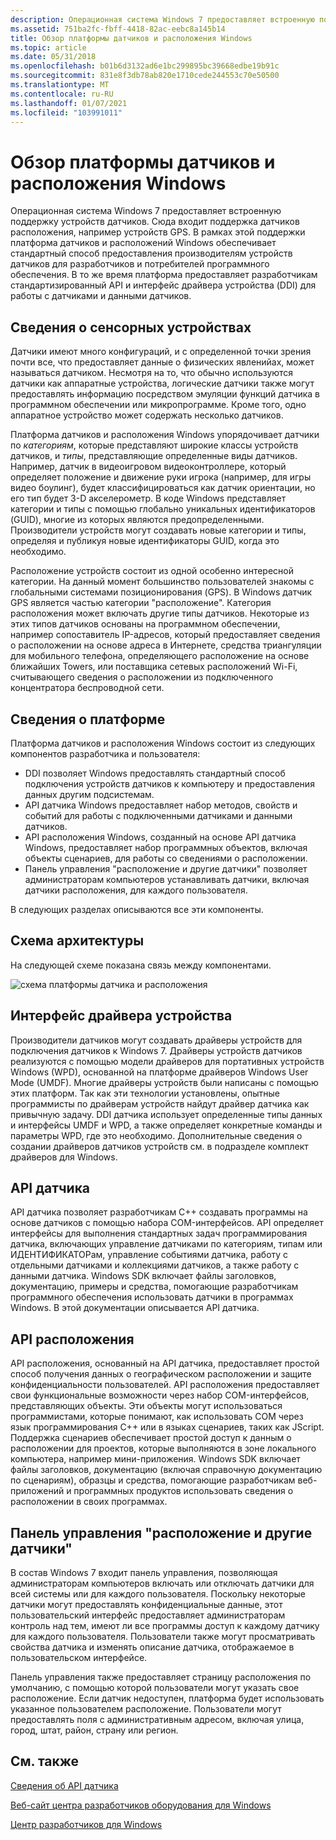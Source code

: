 ```yaml
---
description: Операционная система Windows 7 предоставляет встроенную поддержку устройств датчиков.
ms.assetid: 751ba2fc-fbff-4418-82ac-eebc8a145b14
title: Обзор платформы датчиков и расположения Windows
ms.topic: article
ms.date: 05/31/2018
ms.openlocfilehash: b01b6d3132ad6e1bc299895bc39668edbe19b91c
ms.sourcegitcommit: 831e8f3db78ab820e1710cede244553c70e50500
ms.translationtype: MT
ms.contentlocale: ru-RU
ms.lasthandoff: 01/07/2021
ms.locfileid: "103991011"
---
```

# <a name="overview-of-the-windows-sensor-and-location-platform"></a>Обзор платформы датчиков и расположения Windows

Операционная система Windows 7 предоставляет встроенную поддержку устройств датчиков. Сюда входит поддержка датчиков расположения, например устройств GPS. В рамках этой поддержки платформа датчиков и расположений Windows обеспечивает стандартный способ предоставления производителям устройств датчиков для разработчиков и потребителей программного обеспечения. В то же время платформа предоставляет разработчикам стандартизированный API и интерфейс драйвера устройства (DDI) для работы с датчиками и данными датчиков.

## <a name="about-sensor-devices"></a>Сведения о сенсорных устройствах

Датчики имеют много конфигураций, и с определенной точки зрения почти все, что предоставляет данные о физических явленийах, может называться датчиком. Несмотря на то, что обычно используются датчики как аппаратные устройства, логические датчики также могут предоставлять информацию посредством эмуляции функций датчика в программном обеспечении или микропрограмме. Кроме того, одно аппаратное устройство может содержать несколько датчиков.

Платформа датчиков и расположения Windows упорядочивает датчики по *категориям*, которые представляют широкие классы устройств датчиков, и *типы*, представляющие определенные виды датчиков. Например, датчик в видеоигровом видеоконтроллере, который определяет положение и движение руки игрока (например, для игры видео боулинг), будет классифицироваться как датчик ориентации, но его тип будет 3-D акселерометр. В коде Windows представляет категории и типы с помощью глобально уникальных идентификаторов (GUID), многие из которых являются предопределенными. Производители устройств могут создавать новые категории и типы, определяя и публикуя новые идентификаторы GUID, когда это необходимо.

Расположение устройств состоит из одной особенно интересной категории. На данный момент большинство пользователей знакомы с глобальными системами позиционирования (GPS). В Windows датчик GPS является частью категории "расположение". Категория расположения может включать другие типы датчиков. Некоторые из этих типов датчиков основаны на программном обеспечении, например сопоставитель IP-адресов, который предоставляет сведения о расположении на основе адреса в Интернете, средства триангуляции для мобильного телефона, определяющего расположение на основе ближайших Towers, или поставщика сетевых расположений Wi-Fi, считывающего сведения о расположении из подключенного концентратора беспроводной сети.

## <a name="about-the-platform"></a>Сведения о платформе

Платформа датчиков и расположения Windows состоит из следующих компонентов разработчика и пользователя:

-   DDI позволяет Windows предоставлять стандартный способ подключения устройств датчиков к компьютеру и предоставления данных другим подсистемам.
-   API датчика Windows предоставляет набор методов, свойств и событий для работы с подключенными датчиками и данными датчиков.
-   API расположения Windows, созданный на основе API датчика Windows, предоставляет набор программных объектов, включая объекты сценариев, для работы со сведениями о расположении.
-   Панель управления "расположение и другие датчики" позволяет администраторам компьютеров устанавливать датчики, включая датчики расположения, для каждого пользователя.

В следующих разделах описываются все эти компоненты.

## <a name="architecture-diagram"></a>Схема архитектуры

На следующей схеме показана связь между компонентами.

![схема платформы датчика и расположения](images/platformarchitecture.png)

## <a name="device-driver-interface"></a>Интерфейс драйвера устройства

Производители датчиков могут создавать драйверы устройств для подключения датчиков к Windows 7. Драйверы устройств датчиков реализуются с помощью модели драйверов для портативных устройств Windows (WPD), основанной на платформе драйверов Windows User Mode (UMDF). Многие драйверы устройств были написаны с помощью этих платформ. Так как эти технологии установлены, опытные программисты по драйверам устройств найдут драйвер датчика как привычную задачу. DDI датчика использует определенные типы данных и интерфейсы UMDF и WPD, а также определяет конкретные команды и параметры WPD, где это необходимо. Дополнительные сведения о создании драйверов датчиков устройств см. в подразделе комплект драйверов для Windows.

## <a name="sensor-api"></a>API датчика

API датчика позволяет разработчикам C++ создавать программы на основе датчиков с помощью набора COM-интерфейсов. API определяет интерфейсы для выполнения стандартных задач программирования датчика, включающих управление датчиками по категориям, типам или ИДЕНТИФИКАТОРам, управление событиями датчика, работу с отдельными датчиками и коллекциями датчиков, а также работу с данными датчика. Windows SDK включает файлы заголовков, документацию, примеры и средства, помогающие разработчикам программного обеспечения использовать датчики в программах Windows. В этой документации описывается API датчика.

## <a name="location-api"></a>API расположения

API расположения, основанный на API датчика, предоставляет простой способ получения данных о географическом расположении и защите конфиденциальности пользователей. API расположения предоставляет свои функциональные возможности через набор COM-интерфейсов, представляющих объекты. Эти объекты могут использоваться программистами, которые понимают, как использовать COM через язык программирования C++ или в языках сценариев, таких как JScript. Поддержка сценариев обеспечивает простой доступ к данным о расположении для проектов, которые выполняются в зоне локального компьютера, например мини-приложения. Windows SDK включает файлы заголовков, документацию (включая справочную документацию по сценариям), образцы и средства, помогающие разработчикам веб-приложений и программных продуктов использовать сведения о расположении в своих программах.

## <a name="location-and-other-sensors-control-panel"></a>Панель управления "расположение и другие датчики"

В состав Windows 7 входит панель управления, позволяющая администраторам компьютеров включать или отключать датчики для всей системы или для каждого пользователя. Поскольку некоторые датчики могут предоставлять конфиденциальные данные, этот пользовательский интерфейс предоставляет администраторам контроль над тем, имеют ли все программы доступ к каждому датчику для каждого пользователя. Пользователи также могут просматривать свойства датчика и изменять описание датчика, отображаемое в пользовательском интерфейсе.

Панель управления также предоставляет страницу расположения по умолчанию, с помощью которой пользователи могут указать свое расположение. Если датчик недоступен, платформа будет использовать указанное пользователем расположение. Пользователи могут предоставлять поля с административным адресом, включая улица, город, штат, район, страну или регион.

## <a name="related-topics"></a>См. также

[Сведения об API датчика](about-the-sensor-api.md)

[Веб-сайт центра разработчиков оборудования для Windows](https://www.microsoft.com/whdc/device/sensors/default.mspx)

[Центр разработчиков для Windows](https://msdn.microsoft.com/windows/default.aspx?wt.svl=client)
